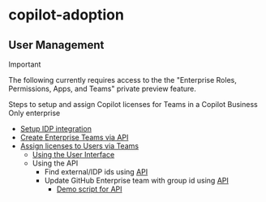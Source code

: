 # copilot-adoption

## User Management
> [!IMPORTANT]
> The following currently requires access to the the "Enterprise Roles, Permissions, Apps, and Teams" private preview feature.

Steps to setup and assign Copilot licenses for Teams in a Copilot Business Only enterprise
- [Setup IDP integration](https://docs.github.com/en/enterprise-cloud@latest/admin/managing-iam/provisioning-user-accounts-with-scim/configuring-scim-provisioning-for-users#about-provisioning-for-enterprise-managed-users)
- [Create Enterprise Teams via API](https://docs.github.com/en/enterprise-cloud@latest/early-access/admin/articles/rest-api-endpoints-for-enterprise-teams)
- [Assign licenses to Users via Teams](https://docs.github.com/en/enterprise-cloud@latest/admin/copilot-business-only/setting-up-a-dedicated-enterprise-for-copilot-business-managed-users#assigning-licenses-to-users)
	- [Using the User Interface](https://docs.github.com/en/enterprise-cloud@latest/admin/copilot-business-only/setting-up-a-dedicated-enterprise-for-copilot-business-managed-users#assigning-licenses-to-a-team)
	- Using the API
		- Find external/IDP ids using [API](https://docs.github.com/en/enterprise-cloud@latest/rest/enterprise-admin/scim?apiVersion=2022-11-28#list-provisioned-scim-groups-for-an-enterprise)
		- Update GitHub Enterprise team with group id using [API](https://docs.github.com/en/enterprise-cloud@latest/early-access/admin/articles/rest-api-endpoints-for-enterprise-teams#update-an-enterprise-team)
			- [Demo script for API](./idp-teams.sh)
